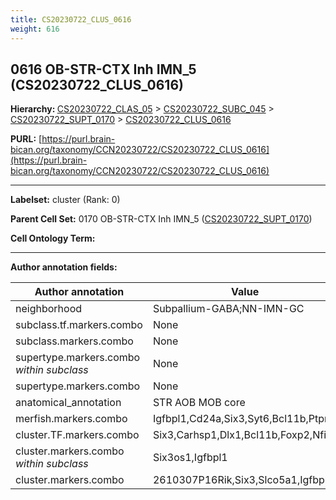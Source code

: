 ```yaml
---
title: CS20230722_CLUS_0616
weight: 616
---
```

## 0616 OB-STR-CTX Inh IMN_5 (CS20230722_CLUS_0616)
<b>Hierarchy: </b>
[CS20230722_CLAS_05](../CS20230722_CLAS_05) >
[CS20230722_SUBC_045](../CS20230722_SUBC_045) >
[CS20230722_SUPT_0170](../CS20230722_SUPT_0170) >
[CS20230722_CLUS_0616](../CS20230722_CLUS_0616)

**PURL:** [https://purl.brain-bican.org/taxonomy/CCN20230722/CS20230722_CLUS_0616](https://purl.brain-bican.org/taxonomy/CCN20230722/CS20230722_CLUS_0616)

---


**Labelset:** cluster (Rank: 0)

**Parent Cell Set:** 0170 OB-STR-CTX Inh IMN_5 ([CS20230722_SUPT_0170](../CS20230722_SUPT_0170))



**Cell Ontology Term:** 

[MARKER GENES.]: #


---

[TRANSFERRED ANNOTATIONS.]: #


[AUTHOR ANNOTATION FIELDS.]: #


**Author annotation fields:**

| Author annotation | Value |
|-------------------|-------|
|neighborhood|Subpallium-GABA;NN-IMN-GC|
|subclass.tf.markers.combo|None|
|subclass.markers.combo|None|
|supertype.markers.combo _within subclass_|None|
|supertype.markers.combo|None|
|anatomical_annotation|STR AOB MOB core|
|merfish.markers.combo|Igfbpl1,Cd24a,Six3,Syt6,Bcl11b,Ptprm|
|cluster.TF.markers.combo|Six3,Carhsp1,Dlx1,Bcl11b,Foxp2,Nfib|
|cluster.markers.combo _within subclass_|Six3os1,Igfbpl1|
|cluster.markers.combo|2610307P16Rik,Six3,Slco5a1,Igfbpl1|
